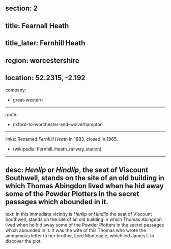 section: 2
----
title: Fearnall Heath
----
title_later: Fernhill Heath
----
region: worcestershire
----
location: 52.2315, -2.192
----
company:
- great-western
----
route:
- oxford-to-worchester-and-wolverhampton
----
links:
Renamed *Fernhill Heath* in 1883, closed in 1965.
- (wikipedia: Fernhill_Heath_railway_station)
----
desc: *Henlip* or *Hindlip*, the seat of Viscount Southwell, stands on the site of an old building in which Thomas Abingdon lived when he hid away some of the Powder Plotters in the secret passages which abounded in it.
----
text: In this immediate vicinity is *Henlip* or *Hindlip* the seat of Viscount Southwell, stands on the site of an old building in which Thomas Abingdon lived when he hid away some of the Powder Plotters in the secret passages which abounded in it. It was the wife of this Thomas who wrote the anonymous letter to her brother, Lord Monteagle, which led James I. to discover the plot.
